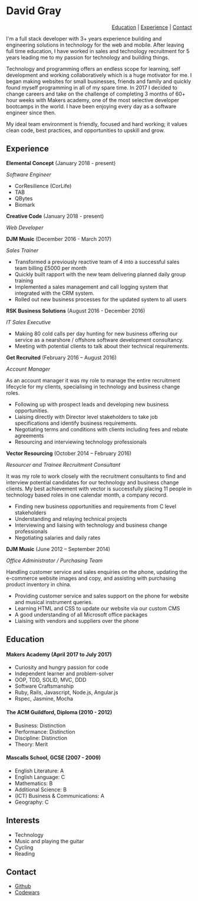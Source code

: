 <h1>David Gray</h1><p align="right"><a href="#education">Education</a> | <a href="#experience">Experience</a> | <a href="#contact">Contact</a></p>

I'm a full stack developer with 3+ years experience building and engineering solutions in technology for the web and mobile.
After leaving full time education, I have worked in sales and technology recruitment for 5 years leading me to my passion for technology and building things. 

Technology and programming offers an endless scope for learning, self development and working collaboratively which is a huge motivator for me.
I began making websites for small businesses, friends and family and quickly found myself programming in all of my spare time.
In 2017 I decided to change careers and take on the challenge of completing 3 months of 60+ hour weeks with Makers academy, one of the most selective developer bootcamps in the world. I have been enjoying every day as a software engineer since then.   

My ideal team environment is friendly, focused and hard working; it values clean code, best practices, and opportunities to upskill and grow.


## <a name="#experience">Experience</a>

**Elemental Concept** (January 2018 - present)

*Software Engineer*

- CorResilience (CorLife)
- TAB
- QBytes
- Biomark

**Creative Code** (January 2018 - present)

*Web Developer*

**DJM Music** (December 2016 - March 2017)

*Sales Trainer*  

- Transformed a previously reactive team of 4 into a successful sales team billing £5000 per month
- Quickly built rapport with the new team delivering planned daily group training
- Implemented a sales management and call logging system that integrated with the CRM system.
- Rolled out new business processes for the updated system to all users


**RSK Business Solutions** (August 2016 - December 2016)

*IT Sales Executive*
- Making 80 cold calls per day hunting for new business offering our service as a nearshore / offshore software development consultancy.
- Meeting with potential clients to talk about their technical requirements.


**Get Recruited** (February 2016 – August 2016)

*Account Manager*

As an account manager it was my role to manage the entire recruitment lifecycle for my clients, specialising in technology and business change roles.

- Following up with prospect leads and developing new business opportunities.
- Liaising directly with Director level stakeholders to take job specifications and identify  business requirements.
- Negotiating terms and conditions with clients including fees and rebate agreements
- Resourcing and interviewing technology professionals


**Vector Resourcing** (October 2014 – February 2016)

*Resourcer and Trainee Recruitment Consultant*

It was my role to work closely with the recruitment consultants to find and interview potential candidates for our technology and business change clients.
My best achievement with vector is successfully placing 11 people in technology based roles in one calendar month, a company record.

- Finding new business opportunities and requirements from C level stakeholders
- Understanding and relaying technical projects
- Interviewing and liaising with technology and business change professionals
- Negotiating salaries and daily rates


**DJM Music** (June 2012 – September 2014)

*Office Administrator / Purchasing Team*

Handling customer service and sales enquiries on the phone, updating the e-commerce website images and copy, and assisting with purchasing product inventory in china.

- Providing customer service and sales support on the phone for website and musical instrument queries.
- Learning HTML and CSS to update our website via our custom CMS
- A good understanding of all Microsoft office packages
- Liaising with vendors and suppliers over the phone


<!--
## Skills

#### This Skill

Descriptive paragraph of how capable you are at this skill and, if relevant, how it has developed.

- Experience
- Achievements
- Evidence

#### Another Skill

Descriptive paragraph of how capable you are at this skill and, if relevant, how it has developed.

- I achieved A during my work at B (job, or otherwise)
- I contributed to the growth of X while doing Y (job, or otherwise)
- I built this, made this, broke this, fixed this, etc.
- A link to some on-line evidence (blogs, videos, articles, etc.)
-->

## <a name="#education">Education</a>

#### Makers Academy (April 2017 to July 2017)

- Curiosity and hungry passion for code
- Independent learner and problem-solver
- OOP, TDD, SOLID, MVC, DDD
- Software Craftsmanship
- Ruby, Rails, Javascript, Node.js, Angular.js
- Rspec, Jasmine, Mocha

#### The ACM Guildford, Diploma (2010 - 2012)

- Business:                           Distinction
- Performance:                        Distinction
- Discipline:                         Distinction
- Theory:                             Merit

#### Mascalls School, GCSE (2007 - 2009)

- English Literature:				            A
- English Language:				              C
- Mathematics: 					                B
- Additional Science:				            B
- (ICT) Business & Communications:			A
- Geography:					                  C



## Interests

- Technology
- Music and playing the guitar
- Cycling
- Reading

## <a name="#contact">Contact</a>

- <a href="https://github.com/DSeanGray">Github</a>
- <a href="https://www.codewars.com/users/dvidgry">Codewars</a>
